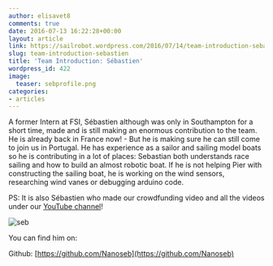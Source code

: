 ```yaml
---
author: elisavet8
comments: true
date: 2016-07-13 16:22:28+00:00
layout: article
link: https://sailrobot.wordpress.com/2016/07/14/team-introduction-sebastien/
slug: team-introduction-sebastien
title: 'Team Introduction: Sébastien'
wordpress_id: 422
image:
  teaser: sebprofile.png
categories:
- articles
---
```


A former Intern at FSI, Sébastien although was only in Southampton for a short time, made and is still making an enormous contribution to the team. He is already back in France now! - But he is making sure he can still come to join us in Portugal. He has experience as a sailor and sailing model boats so he is contributing in a lot of places: Sebastian both understands race sailing and how to build an almost robotic boat. If he is not helping Pier with constructing the sailing boat, he is working on the wind sensors, researching wind vanes or debugging arduino code.


PS: It is also Sébastien who made our crowdfunding video and all the videos under our [YouTube channel](https://www.youtube.com/channel/UCTyD1mkkHjv4Pt5DJc9eMsQ)!

![seb](https://sailrobot.files.wordpress.com/2016/02/seb.jpg)

You can find him on:

Github: [https://github.com/Nanoseb](https://github.com/Nanoseb)
